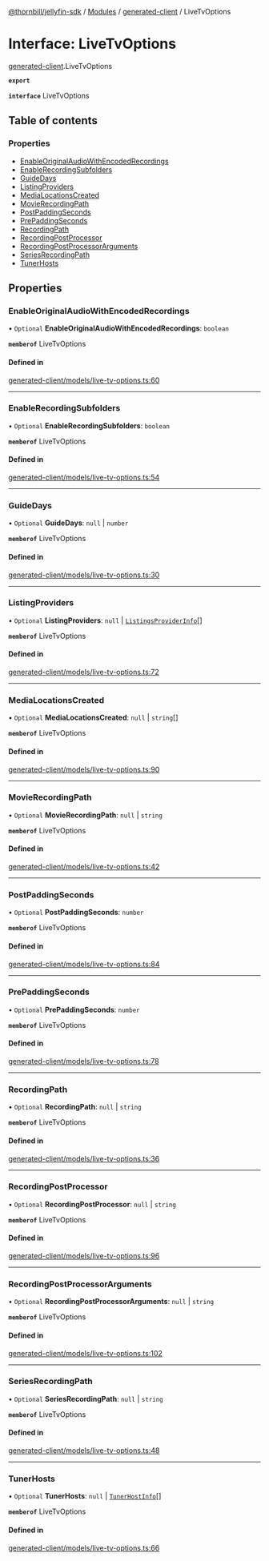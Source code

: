 [@thornbill/jellyfin-sdk](../README.md) / [Modules](../modules.md) / [generated-client](../modules/generated_client.md) / LiveTvOptions

# Interface: LiveTvOptions

[generated-client](../modules/generated_client.md).LiveTvOptions

**`export`**

**`interface`** LiveTvOptions

## Table of contents

### Properties

- [EnableOriginalAudioWithEncodedRecordings](generated_client.LiveTvOptions.md#enableoriginalaudiowithencodedrecordings)
- [EnableRecordingSubfolders](generated_client.LiveTvOptions.md#enablerecordingsubfolders)
- [GuideDays](generated_client.LiveTvOptions.md#guidedays)
- [ListingProviders](generated_client.LiveTvOptions.md#listingproviders)
- [MediaLocationsCreated](generated_client.LiveTvOptions.md#medialocationscreated)
- [MovieRecordingPath](generated_client.LiveTvOptions.md#movierecordingpath)
- [PostPaddingSeconds](generated_client.LiveTvOptions.md#postpaddingseconds)
- [PrePaddingSeconds](generated_client.LiveTvOptions.md#prepaddingseconds)
- [RecordingPath](generated_client.LiveTvOptions.md#recordingpath)
- [RecordingPostProcessor](generated_client.LiveTvOptions.md#recordingpostprocessor)
- [RecordingPostProcessorArguments](generated_client.LiveTvOptions.md#recordingpostprocessorarguments)
- [SeriesRecordingPath](generated_client.LiveTvOptions.md#seriesrecordingpath)
- [TunerHosts](generated_client.LiveTvOptions.md#tunerhosts)

## Properties

### EnableOriginalAudioWithEncodedRecordings

• `Optional` **EnableOriginalAudioWithEncodedRecordings**: `boolean`

**`memberof`** LiveTvOptions

#### Defined in

[generated-client/models/live-tv-options.ts:60](https://github.com/jellyfin/jellyfin-sdk-typescript/blob/7402732/src/generated-client/models/live-tv-options.ts#L60)

___

### EnableRecordingSubfolders

• `Optional` **EnableRecordingSubfolders**: `boolean`

**`memberof`** LiveTvOptions

#### Defined in

[generated-client/models/live-tv-options.ts:54](https://github.com/jellyfin/jellyfin-sdk-typescript/blob/7402732/src/generated-client/models/live-tv-options.ts#L54)

___

### GuideDays

• `Optional` **GuideDays**: ``null`` \| `number`

**`memberof`** LiveTvOptions

#### Defined in

[generated-client/models/live-tv-options.ts:30](https://github.com/jellyfin/jellyfin-sdk-typescript/blob/7402732/src/generated-client/models/live-tv-options.ts#L30)

___

### ListingProviders

• `Optional` **ListingProviders**: ``null`` \| [`ListingsProviderInfo`](generated_client.ListingsProviderInfo.md)[]

**`memberof`** LiveTvOptions

#### Defined in

[generated-client/models/live-tv-options.ts:72](https://github.com/jellyfin/jellyfin-sdk-typescript/blob/7402732/src/generated-client/models/live-tv-options.ts#L72)

___

### MediaLocationsCreated

• `Optional` **MediaLocationsCreated**: ``null`` \| `string`[]

**`memberof`** LiveTvOptions

#### Defined in

[generated-client/models/live-tv-options.ts:90](https://github.com/jellyfin/jellyfin-sdk-typescript/blob/7402732/src/generated-client/models/live-tv-options.ts#L90)

___

### MovieRecordingPath

• `Optional` **MovieRecordingPath**: ``null`` \| `string`

**`memberof`** LiveTvOptions

#### Defined in

[generated-client/models/live-tv-options.ts:42](https://github.com/jellyfin/jellyfin-sdk-typescript/blob/7402732/src/generated-client/models/live-tv-options.ts#L42)

___

### PostPaddingSeconds

• `Optional` **PostPaddingSeconds**: `number`

**`memberof`** LiveTvOptions

#### Defined in

[generated-client/models/live-tv-options.ts:84](https://github.com/jellyfin/jellyfin-sdk-typescript/blob/7402732/src/generated-client/models/live-tv-options.ts#L84)

___

### PrePaddingSeconds

• `Optional` **PrePaddingSeconds**: `number`

**`memberof`** LiveTvOptions

#### Defined in

[generated-client/models/live-tv-options.ts:78](https://github.com/jellyfin/jellyfin-sdk-typescript/blob/7402732/src/generated-client/models/live-tv-options.ts#L78)

___

### RecordingPath

• `Optional` **RecordingPath**: ``null`` \| `string`

**`memberof`** LiveTvOptions

#### Defined in

[generated-client/models/live-tv-options.ts:36](https://github.com/jellyfin/jellyfin-sdk-typescript/blob/7402732/src/generated-client/models/live-tv-options.ts#L36)

___

### RecordingPostProcessor

• `Optional` **RecordingPostProcessor**: ``null`` \| `string`

**`memberof`** LiveTvOptions

#### Defined in

[generated-client/models/live-tv-options.ts:96](https://github.com/jellyfin/jellyfin-sdk-typescript/blob/7402732/src/generated-client/models/live-tv-options.ts#L96)

___

### RecordingPostProcessorArguments

• `Optional` **RecordingPostProcessorArguments**: ``null`` \| `string`

**`memberof`** LiveTvOptions

#### Defined in

[generated-client/models/live-tv-options.ts:102](https://github.com/jellyfin/jellyfin-sdk-typescript/blob/7402732/src/generated-client/models/live-tv-options.ts#L102)

___

### SeriesRecordingPath

• `Optional` **SeriesRecordingPath**: ``null`` \| `string`

**`memberof`** LiveTvOptions

#### Defined in

[generated-client/models/live-tv-options.ts:48](https://github.com/jellyfin/jellyfin-sdk-typescript/blob/7402732/src/generated-client/models/live-tv-options.ts#L48)

___

### TunerHosts

• `Optional` **TunerHosts**: ``null`` \| [`TunerHostInfo`](generated_client.TunerHostInfo.md)[]

**`memberof`** LiveTvOptions

#### Defined in

[generated-client/models/live-tv-options.ts:66](https://github.com/jellyfin/jellyfin-sdk-typescript/blob/7402732/src/generated-client/models/live-tv-options.ts#L66)

